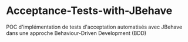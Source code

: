 Acceptance-Tests-with-JBehave
=============================

POC d'implémentation de tests d'acceptation automatisés avec JBehave dans une approche Behaviour-Driven Development (BDD)
